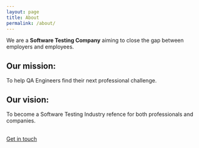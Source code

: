 ```yaml
---
layout: page
title: About
permalink: /about/
---
```


We are a **Software Testing Company** aiming to close the gap between employers and employees. 

## Our mission:
To help QA Engineers find their next professional challenge.

## Our vision:
To become a Software Testing Industry refence for both professionals and companies.

<br><a href="mailto:pc@coffeestain.io">Get in touch</a>